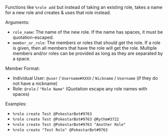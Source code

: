 Functions like `%role add` but instead of taking an existing role, takes a name for a new role and creates & uses that role instead.

Arguments:
* `role_name`: The name of the new role. If the name has spaces, it must be quotation-escaped.
* `member_or_role`: The members or roles that should get the role. If a role is given, then all members that have the role will get the role. Multiple members and/or roles can be provided as long as they are separated by a space.

Member Format:
* Individual User: `@user` / `Username#XXXX` / `Nickname` / `Username` (if they do not have a nickname)
* Role: `@role` / `"Role Name"` (Quotation escape any role names with spaces)

Examples:
* `%role create Test @PokestarBot#9763`
* `%role create Test @PokestarBot#9763 @Rythm#3722`
* `%role create Test @PokestarBot#9763 "Another Role"`
* `%role create "Test Role" @PokestarBot#9763`
